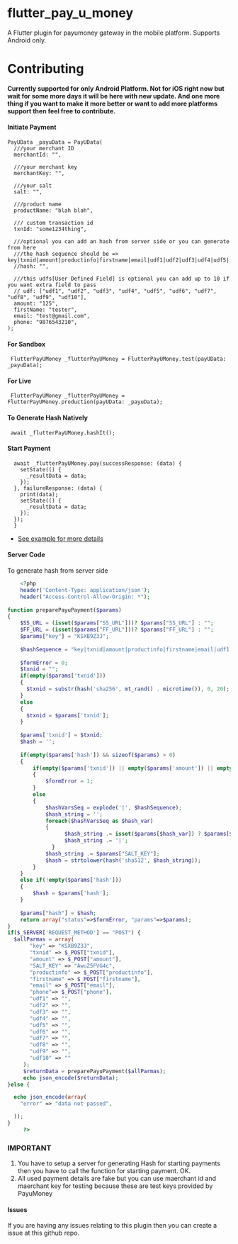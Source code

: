 # flutter_pay_u_money

A Flutter plugin for payumoney gateway in the mobile platform. Supports Android only.



# Contributing
**Currently supported for only Android Platform. Not for iOS right now but wait for some more days it will be here with new update.
And one more thing if you want to make it more better or want to add more platforms support then feel free to contribute.**


#### Initiate Payment

```    
PayUData _payuData = PayUData(
  ///your merchant ID
  merchantId: "",

  ///your merchant key
  merchantKey: "",

  ///your salt
  salt: "",

  ///product name
  productName: "blah blah",

  /// custom transaction id
  txnId: "some1234thing",

  ///optional you can add an hash from server side or you can generate from here
  ///the hash sequence should be => key|txnid|amount|productinfo|firstname|email|udf1|udf2|udf3|udf4|udf5||||||salt;
  //hash: "",

  ///this udfs[User Defined Field] is optional you can add up to 10 if you want extra field to pass
  // udf: ["udf1", "udf2", "udf3", "udf4", "udf5", "udf6", "udf7", "udf8", "udf9", "udf10"],
  amount: "125",
  firstName: "tester",
  email: "test@gmail.com",
  phone: "9876543210",
);
```
#### For Sandbox
    
```
 FlutterPayUMoney _flutterPayUMoney = FlutterPayUMoney.test(payUData: _payuData);
```

#### For Live
   
```
 FlutterPayUMoney _flutterPayUMoney = FlutterPayUMoney.production(payUData: _payuData);
```
   
#### To Generate Hash Natively

```
 await _flutterPayUMoney.hashIt();
```
#### Start Payment

```
  await _flutterPayUMoney.pay(successResponse: (data) {
    setState(() {
      _resultData = data;
    });
  }, failureResponse: (data) {
    print(data);
    setState(() {
      _resultData = data;
    });
  });
  }
```

- [See example for more details](https://pub.dev/packages/flutter_pay_u_money/example)


#### Server Code
To generate hash from server side

```php
    <?php 
    header('Content-Type: application/json');
    header("Access-Control-Allow-Origin: *");
    
function preparePayuPayment($params)
{        
    $SS_URL = (isset($params["SS_URL"]))? $params["SS_URL"] : "";
    $FF_URL = (isset($params["FF_URL"]))? $params["FF_URL"] : "";
    $params["key"] = "KSXB9Z3J";    
    
    $hashSequence = "key|txnid|amount|productinfo|firstname|email|udf1|udf2|udf3|udf4|udf5|udf6|udf7|udf8|udf9|udf10";
    
    $formError = 0;
    $txnid = "";
    if(empty($params['txnid']))
    {
      $txnid = substr(hash('sha256', mt_rand() . microtime()), 0, 20);
    }
    else
    {
      $txnid = $params['txnid'];
    }    
    
    $params['txnid'] = $txnid;
    $hash = '';
    
    if(empty($params['hash']) && sizeof($params) > 0)
    {
        if(empty($params['txnid']) || empty($params['amount']) || empty($params['firstname']) || empty($params['email']) || empty($params['phone']) || empty($params['productinfo']))
        {
            $formError = 1;
        }
        else
        {
            $hashVarsSeq = explode('|', $hashSequence);
            $hash_string = '';    
            foreach($hashVarsSeq as $hash_var)
            {
                  $hash_string .= isset($params[$hash_var]) ? $params[$hash_var] : '';
                  $hash_string .= '|';
              }
            $hash_string .= $params["SALT_KEY"];
            $hash = strtolower(hash('sha512', $hash_string));
        }
    }
    else if(!empty($params['hash']))
    {
        $hash = $params['hash'];
    }
    
    $params["hash"] = $hash;
    return array("status"=>$formError, "params"=>$params);
}
if($_SERVER['REQUEST_METHOD'] == "POST") {
  $allParmas = array(
       "key" => "KSXB9Z3J",
       "txnid" => $_POST["txnid"],
       "amount" => $_POST["amount"],
       "SALT_KEY" => "AwuZ5FVG4c",
       "productinfo" => $_POST["productinfo"],
       "firstname" => $_POST["firstname"],
       "email" => $_POST["email"],
       "phone"=> $_POST["phone"],
       "udf1" => "",
       "udf2" => "",
       "udf3" => "",
       "udf4" => "",
       "udf5" => "",
       "udf6" => "",
       "udf7" => "",
       "udf8" => "",
       "udf9" => "",
       "udf10" => ""
     );
     $returnData = preparePayuPayment($allParmas);
     echo json_encode($returnData);
}else {

  echo json_encode(array(
    "error" => "data not passed",

  ));
}
     ?> 
```

### IMPORTANT
1. You have to setup a server for generating Hash for starting payments then you have to call the function for starting payment. OK.
2. All used payment details are fake but you can use maerchant id and maerchant key for testing because these are test keys provided by PayuMoney

#### Issues
If you are having any issues relating to this plugin then you can create a issue at this github repo.

